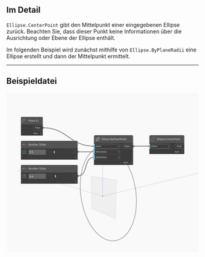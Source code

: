 ## Im Detail
`Ellipse.CenterPoint` gibt den Mittelpunkt einer eingegebenen Ellipse zurück. Beachten Sie, dass dieser Punkt keine Informationen über die Ausrichtung oder Ebene der Ellipse enthält.

Im folgenden Beispiel wird zunächst mithilfe von `Ellipse.ByPlaneRadii` eine Ellipse erstellt und dann der Mittelpunkt ermittelt.

___
## Beispieldatei

![CenterPoint](./Autodesk.DesignScript.Geometry.Ellipse.CenterPoint_img.jpg)

